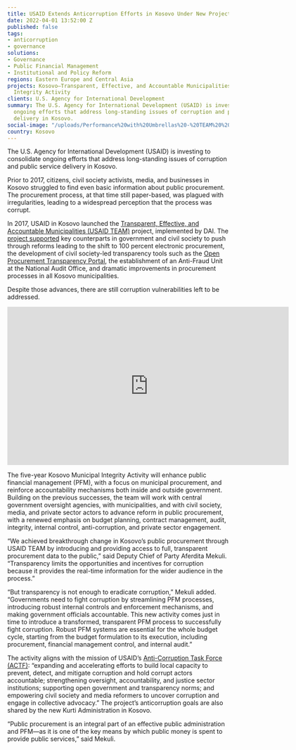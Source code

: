 ```yaml
---
title: USAID Extends Anticorruption Efforts in Kosovo Under New Project
date: 2022-04-01 13:52:00 Z
published: false
tags:
- anticorruption
- governance
solutions:
- Governance
- Public Financial Management
- Institutional and Policy Reform
regions: Eastern Europe and Central Asia
projects: Kosovo—Transparent, Effective, and Accountable Municipalities (TEAM); Municipal
  Integrity Activity
clients: U.S. Agency for International Development
summary: The U.S. Agency for International Development (USAID) is investing to consolidate
  ongoing efforts that address long-standing issues of corruption and public service
  delivery in Kosovo.
social-image: "/uploads/Performance%20with%20Umbrellas%20-%20TEAM%20%20-%20FOL%20%20(15).jpg"
country: Kosovo
---
```


The U.S. Agency for International Development (USAID) is investing to consolidate ongoing efforts that address long-standing issues of corruption and public service delivery in Kosovo.

Prior to 2017, citizens, civil society activists, media, and businesses in Kosovo struggled to find even basic information about public procurement. The procurement process, at that time still paper-based, was plagued with irregularities, leading to a widespread perception that the process was corrupt. 

In 2017, USAID in Kosovo launched the [Transparent, Effective, and Accountable Municipalities (USAID TEAM)](https://www.dai.com/our-work/projects/kosovo-transparent-effective-and-accountable-municipalities-team) project, implemented by DAI. The [project supported](https://dai-global-developments.com/articles/local-governance-chipping-away-at-corruption) key counterparts in government and civil society to push through reforms leading to the shift to 100 percent electronic procurement, the development of civil society-led transparency tools such as the [Open Procurement Transparency Portal](http://www.prokurimihapur.org/), the establishment of an Anti-Fraud Unit at the National Audit Office, and dramatic improvements in procurement processes in all Kosovo municipalities. 

Despite those advances, there are still corruption vulnerabilities left to be addressed.

<iframe src="https://player.vimeo.com/video/695011456?h=fb566c909e" width="640" height="360" frameborder="0" allow="autoplay; fullscreen; picture-in-picture" allowfullscreen></iframe>

The five-year Kosovo Municipal Integrity Activity will enhance public financial management (PFM), with a focus on municipal procurement, and reinforce accountability mechanisms both inside and outside government. Building on the previous successes, the team will work with central government oversight agencies, with municipalities, and with civil society, media, and private sector actors to advance reform in public procurement, with a renewed emphasis on budget planning, contract management, audit, integrity, internal control, anti-corruption, and private sector engagement. 

“We achieved breakthrough change in Kosovo’s public procurement through USAID TEAM by introducing and providing access to full, transparent procurement data to the public,” said Deputy Chief of Party Aferdita Mekuli. “Transparency limits the opportunities and incentives for corruption because it provides the real-time information for the wider audience in the process.” 

“But transparency is not enough to eradicate corruption,” Mekuli added. “Governments need to fight corruption by streamlining PFM processes, introducing robust internal controls and enforcement mechanisms, and making government officials accountable. This new activity comes just in time to introduce a transformed, transparent PFM process to successfully fight corruption. Robust PFM systems are essential for the whole budget cycle, starting from the budget formulation to its execution, including procurement, financial management control, and internal audit.”

The activity aligns with the mission of USAID’s [Anti-Corruption Task Force (ACTF)](https://www.usaid.gov/anti-corruption): “expanding and accelerating efforts to build local capacity to prevent, detect, and  mitigate corruption and hold corrupt actors accountable; strengthening oversight, accountability, and justice sector institutions; supporting open government and transparency norms; and empowering civil society and media reformers to uncover corruption and engage in collective advocacy.” The project’s anticorruption goals are also shared by the new Kurti Administration in Kosovo.

“Public procurement is an integral part of an effective public administration and PFM—as it is one of the key means by which public money is spent to provide public services,” said Mekuli.